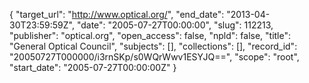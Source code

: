 {
  "target_url": "http://www.optical.org/", 
  "end_date": "2013-04-30T23:59:59Z", 
  "date": "2005-07-27T00:00:00", 
  "slug": 112213, 
  "publisher": "optical.org", 
  "open_access": false, 
  "npld": false, 
  "title": "General Optical Council", 
  "subjects": [], 
  "collections": [], 
  "record_id": "20050727T000000/i3rnSKp/s0WQrWwv1ESYJQ==", 
  "scope": "root", 
  "start_date": "2005-07-27T00:00:00Z"
}

